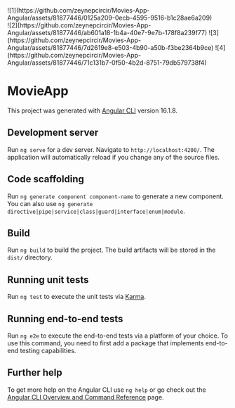 
 <div sytle="width: 50px"> ![1](https://github.com/zeynepcircir/Movies-App-Angular/assets/81877446/0125a209-0ecb-4595-9516-b1c28ae6a209)</div>
![2](https://github.com/zeynepcircir/Movies-App-Angular/assets/81877446/ab601a18-1b4a-40e7-9e7b-178f8a239f77)
![3](https://github.com/zeynepcircir/Movies-App-Angular/assets/81877446/7d2619e8-e503-4b90-a50b-f3be2364b9ce)
![4](https://github.com/zeynepcircir/Movies-App-Angular/assets/81877446/71c131b7-0f50-4b2d-8751-79db579738f4)

# MovieApp

This project was generated with [Angular CLI](https://github.com/angular/angular-cli) version 16.1.8.

## Development server

Run `ng serve` for a dev server. Navigate to `http://localhost:4200/`. The application will automatically reload if you change any of the source files.

## Code scaffolding

Run `ng generate component component-name` to generate a new component. You can also use `ng generate directive|pipe|service|class|guard|interface|enum|module`.

## Build

Run `ng build` to build the project. The build artifacts will be stored in the `dist/` directory.

## Running unit tests

Run `ng test` to execute the unit tests via [Karma](https://karma-runner.github.io).

## Running end-to-end tests

Run `ng e2e` to execute the end-to-end tests via a platform of your choice. To use this command, you need to first add a package that implements end-to-end testing capabilities.

## Further help

To get more help on the Angular CLI use `ng help` or go check out the [Angular CLI Overview and Command Reference](https://angular.io/cli) page.
